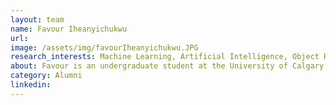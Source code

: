 ```yaml
---
layout: team
name: Favour Iheanyichukwu
url:
image: /assets/img/favourIheanyichukwu.JPG
research_interests: Machine Learning, Artificial Intelligence, Object Recognition, Automation
about: Favour is an undergraduate student at the University of Calgary and a part of the Intelligence Navigation and Mapping Lab as a summer research student (May-Ausgust 2024). She is currently aiding in the development of high definition mapping systems for autonomous driving.
category: Alumni
linkedin:
---
```

